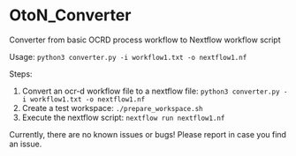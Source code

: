 # OtoN_Converter
Converter from basic OCRD process workflow to Nextflow workflow script

Usage: `python3 converter.py -i workflow1.txt -o nextflow1.nf`

Steps:
1. Convert an ocr-d workflow file to a nextflow file: `python3 converter.py -i workflow1.txt -o nextflow1.nf`  
2. Create a test workspace: `./prepare_workspace.sh`
3. Execute the nextflow script: `nextflow run nextflow1.nf` 

Currently, there are no known issues or bugs! Please report in case you find an issue.
